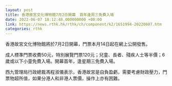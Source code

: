 ```yaml
---
layout: post
title: 香港故宮文化博物館7月2日開幕　首年逢周三免費入場
date: 2022-06-07 18:12:48.000000000 +08:00
link: https://news.rthk.hk/rthk/ch/component/k2/1651994-20220607.htm
categories: rthk
---
```


香港故宮文化博物館將於7月2日開幕，門票本月14日起在網上公開發售。

成人標準門票收費50元，特別展覽門票120元；兒童、長者、殘疾人士等半價；6歲或以下小童免費入場。開幕首年，逢星期三免費入場。

西九管理局行政總裁馮程淑儀表示，香港故宮是自負盈虧，需要考慮財政壓力，門票物超所值，如果分港人和非港人票價，操作上亦有困難。
